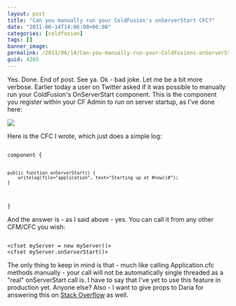 ```yaml
---
layout: post
title: "Can you manually run your ColdFusion's onServerStart CFC?"
date: "2011-06-14T14:06:00+06:00"
categories: [coldfusion]
tags: []
banner_image: 
permalink: /2011/06/14/Can-you-manually-run-your-ColdFusions-onServerStart-CFC
guid: 4265
---
```


Yes. Done. End of post. See ya. Ok - bad joke. Let me be a bit more verbose. Earlier today a user on Twitter asked if it was possible to manually run your ColdFusion's OnServerStart component. This is the component you register within your CF Admin to run on server startup, as I've done here:
<!--more-->
<p>

<img src="https://static.raymondcamden.com/images/ScreenClip115.png" />

<p>

Here is the CFC I wrote, which just does a simple log:

<p>

<code>
component {

	public function onServerStart() {
		writelog(file="application", text="Starting up at #now()#");	
	}
}
</code>

<p>

And the answer is - as I said above - yes. You can call it from any other CFM/CFC you wish:

<p>

<code>
&lt;cfset myServer = new myServer()&gt;
&lt;cfset myServer.onServerStart()&gt;
</code>

<p>

The only thing to keep in mind is that - much like calling Application.cfc methods manually - your call will not be automatically single threaded as a "real" onServerStart call is. I have to say that I've yet to use this feature in production yet. Anyone else? Also - I want to give props to Daria for answering this on <a href="http://stackoverflow.com/questions/6346742/coldfusion-call-onserverstart-manually">Stack Overflow</a> as well.